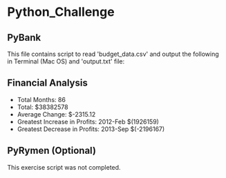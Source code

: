 # Python_Challenge

## PyBank 

This file contains script to read 'budget_data.csv' and output the following in Terminal (Mac OS) and 'output.txt' file:

Financial Analysis
----------------------------
* Total Months: 86
* Total:  $38382578
* Average Change: $-2315.12
* Greatest Increase in Profits: 2012-Feb $(1926159)
* Greatest Decrease in Profits: 2013-Sep $(-2196167)

## PyRymen (Optional) 

This exercise script was not completed.
